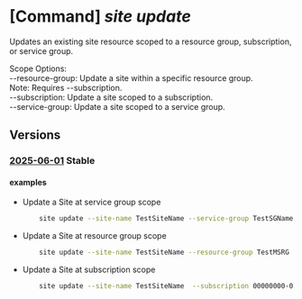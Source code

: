 # [Command] _site update_

Updates an existing site resource scoped to a resource group, subscription, or service group.

Scope Options:\
--resource-group: Update a site within a specific resource group.\
Note: Requires --subscription.\
--subscription: Update a site scoped to a subscription.\
--service-group: Update a site scoped to a service group.

## Versions

### [2025-06-01](/Resources/mgmt-plane/L3Byb3ZpZGVycy9taWNyb3NvZnQubWFuYWdlbWVudC9zZXJ2aWNlZ3JvdXBzL3t9L3Byb3ZpZGVycy9taWNyb3NvZnQuZWRnZS9zaXRlcy97fQ==/2025-06-01.xml) **Stable**

<!-- mgmt-plane /providers/microsoft.management/servicegroups/{}/providers/microsoft.edge/sites/{} 2025-06-01 -->
<!-- mgmt-plane /subscriptions/{}/providers/microsoft.edge/sites/{} 2025-06-01 -->
<!-- mgmt-plane /subscriptions/{}/resourcegroups/{}/providers/microsoft.edge/sites/{} 2025-06-01 -->

#### examples

- Update a Site at service group scope
    ```bash
        site update --site-name TestSiteName --service-group TestSGName --description "Test Site" --labels key1="value1" key2="value2" --street-address1="17 TOWNSEND ST" --street-address2="UNIT 2" --city="newyork" --state-or-province="CA" --country="US" --postal-code="94107"
    ```

- Update a Site at resource group scope
    ```bash
        site update --site-name TestSiteName --resource-group TestMSRG --subscription 00000000-0000-0000-0000-000000000000 --description "Test Site" --labels key1="value1" key2="value2" --street-address1="17 TOWNSEND ST" --street-address2="UNIT 2" --city="newyork" --state-or-province="CA" --country="US" --postal-code="94107"
    ```

- Update a Site at subscription scope
    ```bash
        site update --site-name TestSiteName  --subscription 00000000-0000-0000-0000-000000000000 --description "Test Site" --labels key1="value1" key2="value2" --street-address1="17 TOWNSEND ST" --street-address2="UNIT 2" --city="newyork" --state-or-province="CA" --country="US" --postal-code="94107"
    ```
